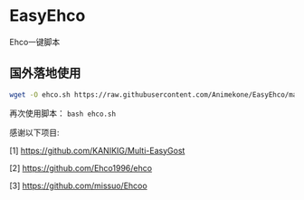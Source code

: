 # EasyEhco
Ehco一键脚本

## 国外落地使用
```bash
wget -O ehco.sh https://raw.githubusercontent.com/Animekone/EasyEhco/main/ehco.sh && bash ehco.sh
```
再次使用脚本： ```bash ehco.sh```

感谢以下项目:

[1] https://github.com/KANIKIG/Multi-EasyGost

[2] https://github.com/Ehco1996/ehco

[3] https://github.com/missuo/Ehcoo
